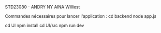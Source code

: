 STD23080 - ANDRY NY AINA Williest

Commandes nécessaires pour lancer l'application : 
cd backend
node app.js


cd UI
npm install
cd UI/src
npm run dev